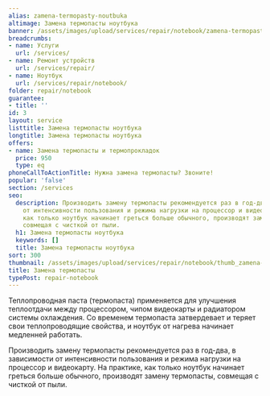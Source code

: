 ```yaml
---
alias: zamena-termopasty-noutbuka
altimage: Замена термопасты ноутбука
banner: /assets/images/upload/services/repair/notebook/zamena-termopasty-noutbuka.jpg
breadcrumbs:
- name: Услуги
  url: /services/
- name: Ремонт устройств
  url: /services/repair/
- name: Ноутбук
  url: /services/repair/notebook/
folder: repair/notebook
guarantee:
- title: ''
id: 3
layout: service
listtitle: Замена термопасты ноутбука
longtitle: Замена термопасты ноутбука
offers:
- name: Замена термопасты и термопрокладок
  price: 950
  type: eq
phoneCallToActionTitle: Нужна замена термопасты? Звоните!
popular: 'false'
section: /services
seo:
  description: Производить замену термопасты рекомендуется раз в год-два, в зависимости
    от интенсивности пользования и режима нагрузки на процессор и видеокарту. На практике,
    как только ноутбук начинает греться больше обычного, производят замену термопасты,
    совмещая с чисткой от пыли.
  h1: Замена термопасты ноутбука
  keywords: []
  title: Замена термопасты ноутбука
sort: 300
thumbnail: /assets/images/upload/services/repair/notebook/thumb_zamena-termopasty-noutbuka.jpg
title: Замена термопасты
typePost: repair-notebook
---
```

Теплопроводная паста (термопаста) применяется для улучшения теплоотдачи между процессором, чипом видеокарты и радиатором системы охлаждения. Со временем термопаста затвердевает и теряет свои теплопроводящие свойства, и ноутбук от нагрева начинает медленней работать.

Производить замену термопасты рекомендуется раз в год-два, в зависимости от интенсивности пользования и режима нагрузки на процессор и видеокарту. На практике, как только ноутбук начинает греться больше обычного, производят замену термопасты, совмещая с чисткой от пыли.